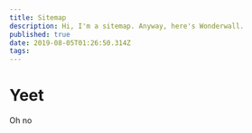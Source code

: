```yaml
---
title: Sitemap
description: Hi, I'm a sitemap. Anyway, here's Wonderwall.
published: true
date: 2019-08-05T01:26:50.314Z
tags: 
---
```


<h1>Yeet</h1>

<p>Oh no</p>